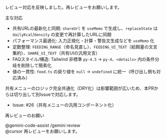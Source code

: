 レビュー対応を反映しました。再レビューをお願いします。

主な対応

- 共有URLの最新化と同期: `shareUrl` を `useMemo` で生成し、`replaceState` は `dailyKcal`/`density` の変更で再計算したURLに同期
- パフォーマンス最適化: 入力正規化・計算・警告文生成などを `useMemo` 化
- 定数整理: `FEEDING_RANGE`（命名見直し）、`FEEDING_UI_TEXT`（給餌量の文言集約）、`SHARE_UI_TEXT`（共有UIの汎用文言）
- FAQスタイル/構造: Tailwind 非標準 `py-4.5` → `py-4`、`<details>` 内の条件分岐を削除して簡素化
- 値の一貫性: `feed.ts` の戻り値を `null` → `undefined` に統一（呼び出し側も対応済み）

共有メニューのロジック完全共通化（DRY化）は影響範囲が広いため、本PRからは切り出して別Issueで対応します。

- Issue: #26（共有メニューの汎用コンポーネント化）

再レビューのお願い

@gemini-code-assist /gemini review  
@cursor 再レビューをお願いします。

